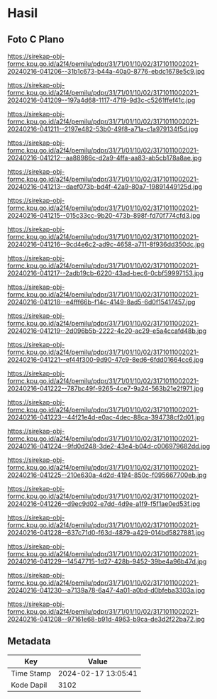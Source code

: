 # Hasil

## Foto C Plano

https://sirekap-obj-formc.kpu.go.id/a2f4/pemilu/pdpr/31/71/01/10/02/3171011002021-20240216-041206--31b1c673-b44a-40a0-8776-ebdc1678e5c9.jpg

https://sirekap-obj-formc.kpu.go.id/a2f4/pemilu/pdpr/31/71/01/10/02/3171011002021-20240216-041209--197a4d68-1117-4719-9d3c-c5261ffef41c.jpg

https://sirekap-obj-formc.kpu.go.id/a2f4/pemilu/pdpr/31/71/01/10/02/3171011002021-20240216-041211--2197e482-53b0-49f8-a71a-c1a979134f5d.jpg

https://sirekap-obj-formc.kpu.go.id/a2f4/pemilu/pdpr/31/71/01/10/02/3171011002021-20240216-041212--aa88986c-d2a9-4ffa-aa83-ab5cb178a8ae.jpg

https://sirekap-obj-formc.kpu.go.id/a2f4/pemilu/pdpr/31/71/01/10/02/3171011002021-20240216-041213--daef073b-bd4f-42a9-80a7-19891449125d.jpg

https://sirekap-obj-formc.kpu.go.id/a2f4/pemilu/pdpr/31/71/01/10/02/3171011002021-20240216-041215--015c33cc-9b20-473b-898f-fd70f774cfd3.jpg

https://sirekap-obj-formc.kpu.go.id/a2f4/pemilu/pdpr/31/71/01/10/02/3171011002021-20240216-041216--9cd4e6c2-ad9c-4658-a711-8f936dd350dc.jpg

https://sirekap-obj-formc.kpu.go.id/a2f4/pemilu/pdpr/31/71/01/10/02/3171011002021-20240216-041217--2adb19cb-6220-43ad-bec6-0cbf59997153.jpg

https://sirekap-obj-formc.kpu.go.id/a2f4/pemilu/pdpr/31/71/01/10/02/3171011002021-20240216-041218--e4fff66b-f14c-4149-8ad5-6d0f15417457.jpg

https://sirekap-obj-formc.kpu.go.id/a2f4/pemilu/pdpr/31/71/01/10/02/3171011002021-20240216-041219--2d096b5b-2222-4c20-ac29-e5a4ccafd48b.jpg

https://sirekap-obj-formc.kpu.go.id/a2f4/pemilu/pdpr/31/71/01/10/02/3171011002021-20240216-041221--ef44f300-9d90-47c9-8ed6-6fdd01664cc6.jpg

https://sirekap-obj-formc.kpu.go.id/a2f4/pemilu/pdpr/31/71/01/10/02/3171011002021-20240216-041222--787bc49f-9265-4ce7-9a24-563b21e2f971.jpg

https://sirekap-obj-formc.kpu.go.id/a2f4/pemilu/pdpr/31/71/01/10/02/3171011002021-20240216-041223--44f21e4d-e0ac-4dec-88ca-394738cf2d01.jpg

https://sirekap-obj-formc.kpu.go.id/a2f4/pemilu/pdpr/31/71/01/10/02/3171011002021-20240216-041224--9fd0d248-3de2-43e4-b04d-c006979682dd.jpg

https://sirekap-obj-formc.kpu.go.id/a2f4/pemilu/pdpr/31/71/01/10/02/3171011002021-20240216-041225--210e630a-4d2d-4194-850c-f095667700eb.jpg

https://sirekap-obj-formc.kpu.go.id/a2f4/pemilu/pdpr/31/71/01/10/02/3171011002021-20240216-041226--d9ec9d02-e7dd-4d9e-a1f9-f5f1ae0ed53f.jpg

https://sirekap-obj-formc.kpu.go.id/a2f4/pemilu/pdpr/31/71/01/10/02/3171011002021-20240216-041228--637c71d0-f63d-4879-a429-014bd5827881.jpg

https://sirekap-obj-formc.kpu.go.id/a2f4/pemilu/pdpr/31/71/01/10/02/3171011002021-20240216-041229--14547715-1d27-428b-9452-39be4a96b47d.jpg

https://sirekap-obj-formc.kpu.go.id/a2f4/pemilu/pdpr/31/71/01/10/02/3171011002021-20240216-041230--a7139a78-6a47-4a01-a0bd-d0bfeba3303a.jpg

https://sirekap-obj-formc.kpu.go.id/a2f4/pemilu/pdpr/31/71/01/10/02/3171011002021-20240216-041208--97161e68-b91d-4963-b9ca-de3d2f22ba72.jpg


## Metadata

| Key        | Value               |
| ---------- | ------------------- |
| Time Stamp | 2024-02-17 13:05:41 |
| Kode Dapil | 3102                |



